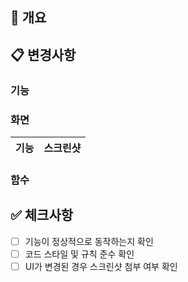 ## 📌 개요

## 📋 변경사항

### 기능

### 화면

| 기능 | 스크린샷 |
| ---- | -------- |

### 함수

## ✅ 체크사항

- [ ] 기능이 정상적으로 동작하는지 확인
- [ ] 코드 스타일 및 규칙 준수 확인
- [ ] UI가 변경된 경우 스크린샷 첨부 여부 확인
